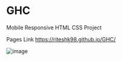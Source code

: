 # GHC
Mobile Responsive HTML CSS Project

Pages Link
https://riteshk98.github.io/GHC/

![image](https://github.com/riteshk98/GHC/assets/72333690/ffdfd426-be5d-48f3-98f5-52cfbc025f01)

